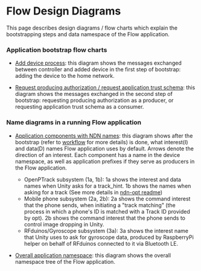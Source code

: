 Flow Design Diagrams
=======================

This page describes design diagrams / flow charts which explain the bootstrapping steps and data namespace of the Flow application.

### Application bootstrap flow charts
* [Add device process](add-device-sequence.graffle): this diagram shows the messages exchanged between controller and added device in the first step of bootstrap: adding the device to the home network.

* [Request producing authorization / request application trust schema](authorize-producer-consumer.graffle): this diagram shows the messages exchanged in the second step of bootstrap: requesting producing authorization as a producer, or requesting application trust schema as a consumer.

### Name diagrams in a running Flow application
* [Application components with NDN names](flow-components-ndn-names.graffle): this diagram shows after the bootstrap (refer to [workflow](https://github.com/remap/ndn-flow/tree/master/framework#worflow) for more details) is done, what interest(I) and data(D) names Flow application uses by default. Arrows denote the direction of an interest. Each component has a name in the device namespace, as well as application prefixes if they serve as producers in the Flow application.
  * OpenPTrack subsystem (1a, 1b): 1a shows the interest and data names when Unity asks for a track_hint. 1b shows the names when asking for a track (See more details in [ndn-opt readme](https://github.com/OpenPTrack/ndn-opt/tree/master/publisher#ndn-namespace))
  * Mobile phone subsystem (2a, 2b): 2a shows the command interest that the phone sends, when initiating a "track matching" (the process in which a phone's ID is matched with a Track ID provided by opt). 2b shows the command interest that the phone sends to control image dropping in Unity.
  * RFduinos/Gyroscope subsystem (3a): 3a shows the interest name that Unity uses to ask for gyroscope data, produced by RaspberryPi helper on behalf of RFduinos connected to it via Bluetooth LE.

* [Overall application namespace](flow-namespace.graffle): this diagram shows the overall namespace tree of the Flow application.

